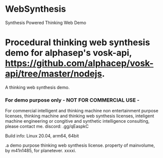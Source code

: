 # WebSynthesis
Synthesis Powered Thinking Web Demo

# Procedural thinking web synthesis demo for alphasep's vosk-api, https://github.com/alphacep/vosk-api/tree/master/nodejs.

A thinking web synthesis demo.

### For demo purpose only - NOT FOR COMMERCIAL USE -

For commercial intelligent and thinking machine non entertainment purpose licenses, thinking machine and thinking web synthesis licenses, inteligent machine engineering or congitive and synthetic intelligence consulting, please contact me. discord: .gg/qEaspkC

Build info: Linux 20.04, arm64, 64bit

.a demo purpose thinking web synthesis license. property of mainvolume, by m41n1485, for planetever. xxxxi.
